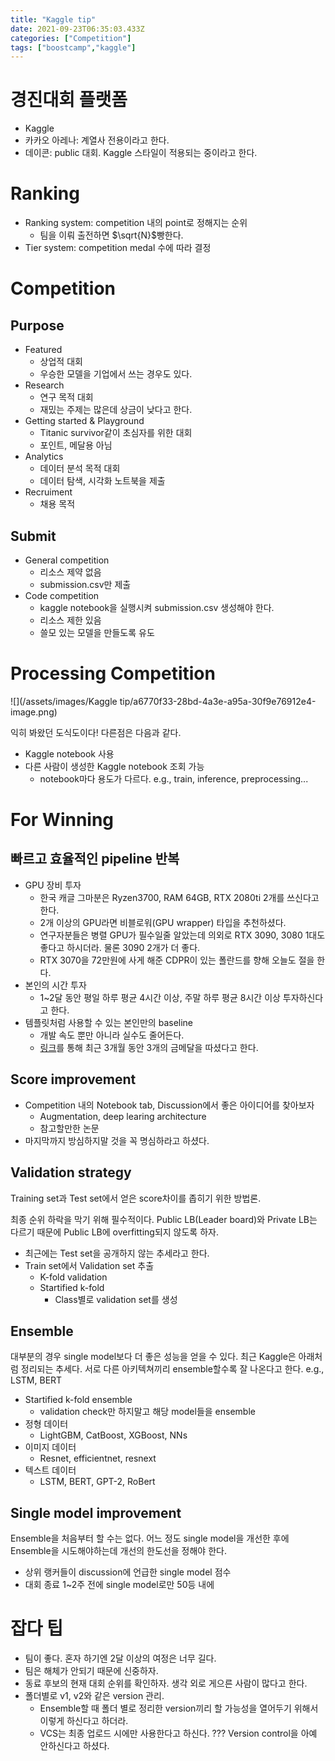 ```yaml
---
title: "Kaggle tip"
date: 2021-09-23T06:35:03.433Z
categories: ["Competition"]
tags: ["boostcamp","kaggle"]
---
```

# 경진대회 플랫폼
- Kaggle
- 카카오 아레나: 계열사 전용이라고 한다.
- 데이콘: public 대회. Kaggle 스타일이 적용되는 중이라고 한다.

# Ranking
- Ranking system: competition 내의 point로 정해지는 순위
  - 팀을 이뤄 출전하면 $\sqrt{N}$빵한다.
- Tier system: competition medal 수에 따라 결정

# Competition
## Purpose
- Featured
  - 상업적 대회
  - 우승한 모델을 기업에서 쓰는 경우도 있다.
- Research
  - 연구 목적 대회
  - 재밌는 주제는 많은데 상금이 낮다고 한다.
- Getting started & Playground
  - Titanic survivor같이 초심자를 위한 대회
  - 포인트, 메달용 아님
- Analytics
  - 데이터 분석 목적 대회
  - 데이터 탐색, 시각화 노트북을 제출
- Recruiment
  - 채용 목적
## Submit
- General competition
  - 리소스 제약 없음
  - submission.csv만 제출
- Code competition
  - kaggle notebook을 실행시켜 submission.csv 생성해야 한다.
  - 리소스 제한 있음
  - 쓸모 있는 모델을 만들도록 유도
  
# Processing Competition
![](/assets/images/Kaggle tip/a6770f33-28bd-4a3e-a95a-30f9e76912e4-image.png)

익히 봐왔던 도식도이다! 다른점은 다음과 같다.
- Kaggle notebook 사용
- 다른 사람이 생성한 Kaggle notebook 조회 가능
  - notebook마다 용도가 다르다. e.g., train, inference, preprocessing...
  
# For Winning
## 빠르고 효율적인 pipeline 반복
  - GPU 장비 투자
    - 한국 캐글 그마분은 Ryzen3700, RAM 64GB, RTX 2080ti 2개를 쓰신다고 한다.
    - 2개 이상의 GPU라면 비블로워(GPU wrapper) 타입을 추천하셨다. 
    - 연구자분들은 병렬 GPU가 필수일줄 알았는데 의외로 RTX 3090, 3080 1대도 좋다고 하시더라. 물론 3090 2개가 더 좋다. 
    - RTX 3070을 72만원에 사게 해준 CDPR이 있는 폴란드를 향해 오늘도 절을 한다.
  - 본인의 시간 투자
    - 1~2달 동안 평일 하루 평균 4시간 이상, 주말 하루 평균 8시간 이상 투자하신다고 한다.
  - 템플릿처럼 사용할 수 있는 본인만의 baseline
    - 개발 속도 뿐만 아니라 실수도 줄어든다.
    - [링크](https://github.com/lime-robot/categories-prediction)를 통해 최근 3개월 동안 3개의 금메달을 따셨다고 한다. 
    
## Score improvement
- Competition 내의 Notebook tab, Discussion에서 좋은 아이디어를 찾아보자
  - Augmentation, deep learing architecture
  - 참고할만한 논문
- 마지막까지 방심하지말 것을 꼭 명심하라고 하셨다.

## Validation strategy
Training set과 Test set에서 얻은 score차이를 좁히기 위한 방법론.

최종 순위 하락을 막기 위해 필수적이다. Public LB(Leader board)와 Private LB는 다르기 때문에 Public LB에 overfitting되지 않도록 하자.

- 최근에는 Test set을 공개하지 않는 추세라고 한다.
- Train set에서 Validation set 추출
  - K-fold validation
  - Startified k-fold
    - Class별로 validation set를 생성
## Ensemble
대부분의 경우 single model보다 더 좋은 성능을 얻을 수 있다. 최근 Kaggle은 아래처럼 정리되는 추세다.
서로 다른 아키텍쳐끼리 ensemble할수록 잘 나온다고 한다. e.g., LSTM, BERT

- Startified k-fold ensemble
  - validation check만 하지말고 해당 model들을 ensemble
- 정형 데이터
  - LightGBM, CatBoost, XGBoost, NNs
- 이미지 데이터
  - Resnet, efficientnet, resnext
- 텍스트 데이터
  - LSTM, BERT, GPT-2, RoBert
  
## Single model improvement
Ensemble을 처음부터 할 수는 없다. 어느 정도 single model을 개선한 후에 Ensemble을 시도해야하는데 개선의 한도선을 정해야 한다.

- 상위 랭커들이 discussion에 언급한 single model 점수
- 대회 종료 1~2주 전에 single model로만 50등 내에

# 잡다 팁
- 팀이 좋다. 혼자 하기엔 2달 이상의 여정은 너무 길다.
- 팀은 해체가 안되기 때문에 신중하자.
- 동료 후보의 현재 대회 순위를 확인하자. 생각 외로 게으른 사람이 많다고 한다.
- 폴더별로 v1, v2와 같은 version 관리.
  - Ensemble할 때 폴더 별로 정리한 version끼리 할 가능성을 열어두기 위해서 이렇게 하신다고 하더라.
  - VCS는 최종 업로드 시에만 사용한다고 하신다. ??? Version control을 아예 안하신다고 하셨다.

